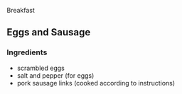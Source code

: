 Breakfast

## Eggs and Sausage

### Ingredients

- scrambled eggs
- salt and pepper (for eggs)
- pork sausage links (cooked according to instructions)